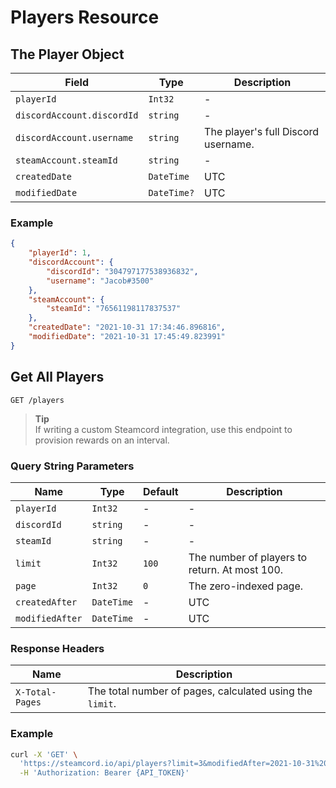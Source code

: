 # Players Resource

## The Player Object

| Field                      | Type        | Description                         |
| -------------------------- | ----------- | ----------------------------------- |
| `playerId`                 | `Int32`     | -                                   |
| `discordAccount.discordId` | `string`    | -                                   |
| `discordAccount.username`  | `string`    | The player's full Discord username. |
| `steamAccount.steamId`     | `string`    | -                                   |
| `createdDate`              | `DateTime`  | UTC                                 |
| `modifiedDate`             | `DateTime?` | UTC                                 |


### Example

```json
{
    "playerId": 1,
    "discordAccount": {
        "discordId": "304797177538936832",
        "username": "Jacob#3500"
    },
    "steamAccount": {
        "steamId": "76561198117837537"
    },
    "createdDate": "2021-10-31 17:34:46.896816",
    "modifiedDate": "2021-10-31 17:45:49.823991"
}
```

## Get All Players

`GET /players`

> __Tip__ \
> If writing a custom Steamcord integration, use this endpoint to provision rewards on an interval.

### Query String Parameters

| Name            | Type       | Default | Description                                   |
| --------------- | ---------- | ------- | --------------------------------------------- |
| `playerId`      | `Int32`    | -       | -                                             |
| `discordId`     | `string`   | -       | -                                             |
| `steamId`       | `string`   | -       | -                                             |
| `limit`         | `Int32`    | `100`   | The number of players to return. At most 100. |
| `page`          | `Int32`    | `0`     | The zero-indexed page.                        |
| `createdAfter`  | `DateTime` | -       | UTC                                           |
| `modifiedAfter` | `DateTime` | -       | UTC                                           |

### Response Headers

| Name            | Description                                              |
| --------------- | -------------------------------------------------------- |
| `X-Total-Pages` | The total number of pages, calculated using the `limit`. |

### Example

```bash
curl -X 'GET' \
  'https://steamcord.io/api/players?limit=3&modifiedAfter=2021-10-31%2017%3A45%3A49.823991' \
  -H 'Authorization: Bearer {API_TOKEN}'
```
